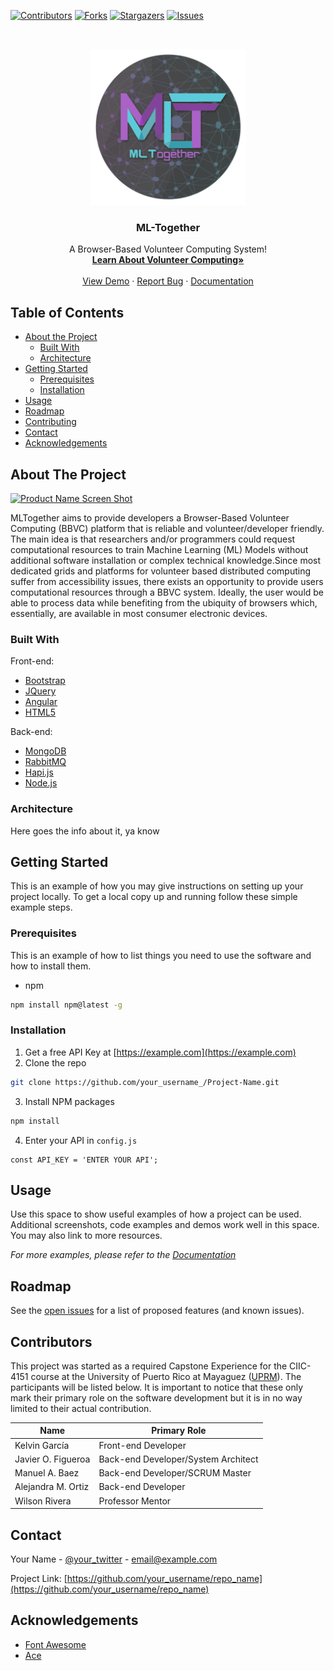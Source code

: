<!--
*** Thanks for checking out this README Template. If you have a suggestion that would
*** make this better, please fork the repo and create a pull request or simply open
*** an issue with the tag "enhancement".
*** Thanks again! Now go create something AMAZING! :D
-->





<!-- PROJECT SHIELDS -->
<!--
*** I'm using markdown "reference style" links for readability.
*** Reference links are enclosed in brackets [ ] instead of parentheses ( ).
*** See the bottom of this document for the declaration of the reference variables
*** for contributors-url, forks-url, etc. This is an optional, concise syntax you may use.
*** https://www.markdownguide.org/basic-syntax/#reference-style-links
-->
[![Contributors][contributors-shield]][contributors-url]
[![Forks][forks-shield]][forks-url]
[![Stargazers][stars-shield]][stars-url]
[![Issues][issues-shield]][issues-url]



<!-- PROJECT LOGO -->
<br />
<p align="center">
  <a href="https://github.com/JaviFigueroaRUM05/MLTogether/blob/develop/ml-together-frontend/images/LogoMLTRound.png">
    <img src="ml-together-angular-frontend/src/assets/images/LogoMLTRound.png" alt="Logo" width="250" height="250">
  </a>

  <h3 align="center">ML-Together</h3>

  <p align="center">
    A Browser-Based Volunteer Computing System!
    <br />
    <a href="https://www.researchgate.net/publication/317487002_Lightweight_Volunteer_Computing_Platform_using_Web_Workers"><strong>Learn About Volunteer Computing»</strong></a>
    <br />
    <br />
    <a href="https://github.com/othneildrew/Best-README-Template">View Demo</a>
    ·
    <a href="https://github.com/JaviFigueroaRUM05/MLTogether/issues">Report Bug</a>
    ·
    <a href="https://github.com/othneildrew/Best-README-Template/issues">Documentation</a>
  </p>
</p>



<!-- TABLE OF CONTENTS -->
## Table of Contents

* [About the Project](#about-the-project)
  * [Built With](#built-with)
  * [Architecture](#architecture)
* [Getting Started](#getting-started)
  * [Prerequisites](#prerequisites)
  * [Installation](#installation)
* [Usage](#usage)
* [Roadmap](#roadmap)
* [Contributing](#contributing)
* [Contact](#contact)
* [Acknowledgements](#acknowledgements)



<!-- ABOUT THE PROJECT -->
## About The Project

[![Product Name Screen Shot][product-screenshot]](https://example.com)

MLTogether aims to provide developers a Browser-Based Volunteer Computing (BBVC) platform that is reliable and volunteer/developer friendly. The main idea is that researchers and/or programmers could request computational resources to train Machine Learning (ML) Models without additional software installation or complex technical knowledge.Since most dedicated grids and platforms for volunteer based distributed computing suffer from accessibility issues, there exists an opportunity to provide users computational resources through a BBVC system. Ideally, the user would be able to process data while benefiting from the ubiquity of browsers which, essentially, are available in most consumer electronic devices. 

### Built With
Front-end: 
* [Bootstrap](https://getbootstrap.com)
* [JQuery](https://jquery.com)
* [Angular](https://angular.io)
* [HTML5](https://en.wikipedia.org/wiki/HTML5)

Back-end:
* [MongoDB](https://www.mongodb.com)
* [RabbitMQ](https://www.rabbitmq.com)
* [Hapi.js](https://hapi.dev)
* [Node.js](https://nodejs.org/en)


### Architecture
Here goes the info about it, ya know


<!-- GETTING STARTED -->
## Getting Started

This is an example of how you may give instructions on setting up your project locally.
To get a local copy up and running follow these simple example steps.

### Prerequisites

This is an example of how to list things you need to use the software and how to install them.
* npm
```sh
npm install npm@latest -g
```

### Installation

1. Get a free API Key at [https://example.com](https://example.com)
2. Clone the repo
```sh
git clone https://github.com/your_username_/Project-Name.git
```
3. Install NPM packages
```sh
npm install
```
4. Enter your API in `config.js`
```JS
const API_KEY = 'ENTER YOUR API';
```



<!-- USAGE EXAMPLES -->
## Usage

Use this space to show useful examples of how a project can be used. Additional screenshots, code examples and demos work well in this space. You may also link to more resources.

_For more examples, please refer to the [Documentation](https://example.com)_



<!-- ROADMAP -->
## Roadmap

See the [open issues](https://github.com/othneildrew/Best-README-Template/issues) for a list of proposed features (and known issues).



<!-- CONTRIBUTING -->
## Contributors

This project was started as a required Capstone Experience for the CIIC-4151 course at the University of Puerto Rico at Mayaguez ([UPRM](https://www.uprm.edu/portada)). The participants will be listed below. It is important to notice that these only mark their primary role on the software development but it is in no way limited to their actual contribution.

| Name                | Primary Role                          |
| ------------------- | ------------------------------------- |
| Kelvin García       | Front-end Developer                   |
| Javier O. Figueroa  | Back-end Developer/System Architect   |
| Manuel A. Baez      | Back-end Developer/SCRUM Master       |
| Alejandra M. Ortiz  | Back-end Developer                    |
| Wilson Rivera       | Professor Mentor                      |




<!-- CONTACT -->
## Contact

Your Name - [@your_twitter](https://twitter.com/your_username) - email@example.com

Project Link: [https://github.com/your_username/repo_name](https://github.com/your_username/repo_name)



<!-- ACKNOWLEDGEMENTS -->
## Acknowledgements
* [Font Awesome](https://fontawesome.com)
* [Ace](https://ace.c9.io)





<!-- MARKDOWN LINKS & IMAGES -->
<!-- https://www.markdownguide.org/basic-syntax/#reference-style-links -->
[contributors-shield]: https://img.shields.io/github/contributors/JaviFigueroaRUM05/MLTogether.svg?style=flat-square
[contributors-url]: https://github.com/JaviFigueroaRUM05/MLTogether/graphs/contributors
[forks-shield]: https://img.shields.io/github/forks/JaviFigueroaRUM05/MLTogether.svg?style=flat-square
[forks-url]: https://github.com/JaviFigueroaRUM05/MLTogether/network/members
[stars-shield]: https://img.shields.io/github/stars/JaviFigueroaRUM05/MLTogether.svg?style=flat-square
[stars-url]: https://github.com/othneildrew/Best-README-Template/stargazers
[issues-shield]: https://img.shields.io/github/issues/JaviFigueroaRUM05/MLTogether.svg?style=flat-square
[issues-url]: https://github.com/JaviFigueroaRUM05/MLTogether/issues
[license-shield]: https://img.shields.io/github/license/othneildrew/Best-README-Template.svg?style=flat-square
[license-url]: https://github.com/othneildrew/Best-README-Template/blob/master/LICENSE.txt
[linkedin-shield]: https://img.shields.io/badge/-LinkedIn-black.svg?style=flat-square&logo=linkedin&colorB=555
[linkedin-url]: https://linkedin.com/in/othneildrew
[product-screenshot]: images/screenshot.png


